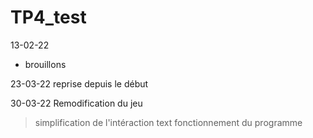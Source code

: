 # TP4_test

13-02-22
+ brouillons


23-03-22
reprise depuis le début



30-03-22 
Remodification du jeu
> simplification de l'intéraction text
> fonctionnement du programme 
